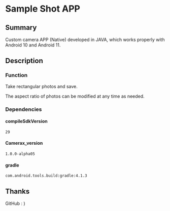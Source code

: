 # Sample Shot APP

## Summary

Custom camera APP (Native) developed in JAVA, which works properly with Android 10 and Android 11.

## Description

### Function

Take rectangular photos and save.

The aspect ratio of photos can be modified at any time as needed.

### Dependencies

#### compileSdkVersion

`29`

#### Camerax_version

`1.0.0-alpha05`

#### gradle

`com.android.tools.build:gradle:4.1.3`

## Thanks

GitHub : )